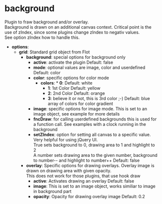 # background
Plugin to fraw background and/or overlay.<br>Background is drawn on an additional canvas context. Critical point is the use of zIndex, since some plugins change zIndex to negativ values.<br>See option zIndex how to handle this.
* <strong>options</strong>: 
	* <strong>grid</strong>: Standard grid object from Flot
		* <strong>background</strong>: special options for background only
			* <strong>active</strong>: activate the plugin
				Default: false
			* <strong>mode</strong>: optional values are image, color and userdefined
				Default: color
			* <strong>color</strong>: specific options for color mode
				* <strong>colors</strong>: 						* <strong>0</strong>: 
						Default: white
					* <strong>1</strong>: 1st Color
						Default: yellow
					* <strong>2</strong>: 2nd Color
						Default: orange
					* <strong>3</strong>: believe it or not, this is 3rd color ;-)
						Default: blue
array of colors for color gradient
			* <strong>image</strong>: specific options for image mode. This is set to an image object, see example for more details
			* <strong>fncDraw</strong>: for calling userdefined backgrounds this is used for a function call. See examples with a clock running in the background
			* <strong>setZIndex</strong>: option for setting all canvas to a specific value. Very helpful for using jQuery UI.<br>True sets background to 0, drawing area to 1 and highlight to 2<br>A number sets drawing area to the given number, background to number-- and highlight to number++ 
				Default: false
		* <strong>overlay</strong>: Specific options for drawing overlays. Overlay image is drawn on drawing area with given opacity.<br>This does not work for those plugins, that use hook draw
			* <strong>active</strong>: Activates drawing an overlay
				Default: false
			* <strong>image</strong>: This is set to an image object, works similiar to image in background part
			* <strong>opacity</strong>: Opacity for drawing overlay image
				Default: 0.2
